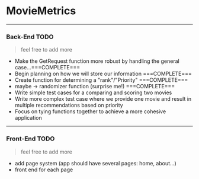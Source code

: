 # MovieMetrics
---
###  Back-End TODO
> feel free to add more
- Make the GetRequest function more robust by handling the general case...===COMPLETE===
- Begin planning on how we will store our information ===COMPLETE===
- Create function for determining a "rank"/"Priority"  ===COMPLETE===
- maybe -> randomizer function (surprise me!) ===COMPLETE===
- Write simple test cases for a comparing and scoring two movies
- Write more complex test case where we provide one movie and result in multiple recommendations based on priority
- Focus on tying functions together to achieve a more cohesive application
---
###  Front-End TODO
> feel free to add more
- add page system (app should have several pages: home, about...)
- front end for each page
